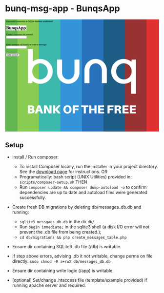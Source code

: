 # bunq-msg-app - BunqsApp

![BunqsApp Screenshot](public_html/assets/bunqsApp-img.png "BunqsApp in action!")

## Setup

- Install / Run composer:
    - To install Composer locally, run the installer in your project directory. See the [download page](https://getcomposer.org/download/) for instructions.
    OR
    - Programatically: bash script (UNIX Utilities) provided in: `scripts/composer-setup.sh`
    THEN
    - Run `composer update && composer dump-autoload -o` to confirm dependencies are up to date and autoload files were generated successfully.


- Create fresh DB  migrations by deleting db/messages_db.db and running:
    - `sqlite3 messgaes_db.db` in the dir `db/`.
    - Run `begin immediate;` in the sqlite3 shell (a disk I/O error will not prevent the .db file from being created.);
    - `cd db/migrations && php create_messages_table.php` 

- Ensure dir containing SQLite3 .db file (/db) is writable.
- If step above errors, advising .db it not writable, change perms on file directly:
`sudo chmod -R a+rwX db/messages_db.db`

- Ensure dir containing write logic (/app) is writable.


- [optional] Set/change .htaccess file (template/example provided) if running apache server and required.